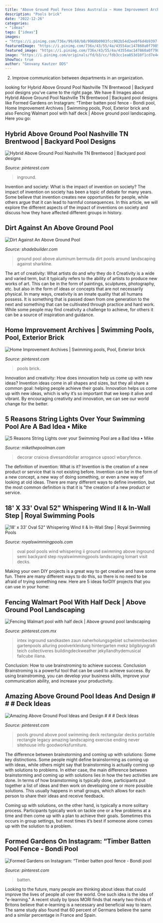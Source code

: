 ```yaml
---
title: "Above Ground Pool Fence Ideas Australia ~ Home Improvement Archives"
description: "Pools brick"
date: "2022-12-26"
categories:
- "ideas"
tags: ["ideas"]
images:
- "https://i.pinimg.com/736x/99/60/b0/9960b0903fcc902b54d2ee0f6d4b9397--swimming-pools-fountain.jpg"
featuredImage: "https://i.pinimg.com/736x/43/55/4a/43554ac147860a0f79853f63b1e16482.jpg"
featured_image: "https://i.pinimg.com/736x/43/55/4a/43554ac147860a0f79853f63b1e16482.jpg"
image: "https://i.pinimg.com/originals/fd/b3/cc/fdb3cc1ea853d10f1cd7e4ec327a915e.jpg"
ShowToc: true
author: "Geovany Kautzer DDS"
---
```



2. Improve communication between departments in an organization.

	

		
looking for Hybrid Above Ground Pool Nashville TN Brentwood | Backyard pool designs you've came to the right page. We have 8 Images about Hybrid Above Ground Pool Nashville TN Brentwood | Backyard pool designs like Formed Gardens on Instagram: “Timber batten pool fence - Bondi pool, Home Improvement Archives | Swimming pools, Pool, Exterior brick and also Fencing Walmart pool with half deck | Above ground pool landscaping. Here you go:
		
    
## Hybrid Above Ground Pool Nashville TN Brentwood | Backyard Pool Designs

<img loading=lazy src="https://i.pinimg.com/736x/e2/ff/b4/e2ffb4ee7c27ea26b0061a81d683a8ea.jpg" onerror="this.onerror=null;this.src='https://tse1.mm.bing.net/th?id=OIP.NeXxvGsK4sz4gryD-JR6PAHaFj&amp;pid=15.1';" alt="Hybrid Above Ground Pool Nashville TN Brentwood | Backyard pool designs">

_Source: pinterest.com_

>inground. 

	

Invention and society: What is the impact of invention on society?
The impact of invention on society has been a topic of debate for many years. Some believe that invention creates new opportunities for people, while others argue that it can lead to harmful consequences. In this article, we will explore the different aspects of the impact of inventions on society and discuss how they have affected different groups in history.

    
## Dirt Against An Above Ground Pool

<img loading=lazy src="https://www.shadebuilder.com/images/dirt-against-an-above-ground-pool-21507228.jpg" onerror="this.onerror=null;this.src='https://tse3.mm.bing.net/th?id=OIP.e99dh8YRwwRXIoWXOAG5IwHaFf&amp;pid=15.1';" alt="Dirt Against An Above Ground Pool">

_Source: shadebuilder.com_

>ground pool above aluminum bermuda dirt pools around landscaping against sharkline. 

	

The art of creativity: What artists do and why they do it
Creativity is a wide and varied term, but it typically refers to the ability of artists to produce new works of art. This can be in the form of paintings, sculptures, photography, etc. but also in the form of ideas or concepts that are not necessarily physical. In many ways, creativity is an innate quality that all humans possess. It is something that is passed down from one generation to the next and something that can be cultivated through practice and hard work. While some people may find creativity a challenge to achieve, for others it can be a source of inspiration and guidance.

    
## Home Improvement Archives | Swimming Pools, Pool, Exterior Brick

<img loading=lazy src="https://i.pinimg.com/736x/99/60/b0/9960b0903fcc902b54d2ee0f6d4b9397--swimming-pools-fountain.jpg" onerror="this.onerror=null;this.src='https://tse2.mm.bing.net/th?id=OIP.abeQaV7YL2Z5NL60u8n6kwHaE7&amp;pid=15.1';" alt="Home Improvement Archives | Swimming pools, Pool, Exterior brick">

_Source: pinterest.com_

>pools brick. 

	

Innovation and creativity: How does innovation help us come up with new ideas?
Invention ideas come in all shapes and sizes, but they all share a common goal: helping people achieve their goals. Innovation helps us come up with new ideas, which is why it’s so important that we keep it alive and vibrant. By encouraging creativity and innovation, we can see our world change for the better.

    
## 5 Reasons String Lights Over Your Swimming Pool Are A Bad Idea • Mike

<img loading=lazy src="https://mikethepoolman.com/wp-content/uploads/2017/06/Lights-Over-Swimming-Pool.jpg" onerror="this.onerror=null;this.src='https://tse2.mm.bing.net/th?id=OIP.jsyG08yv5WuCEflMo9dDOAHaE7&amp;pid=15.1';" alt="5 Reasons String Lights over your Swimming Pool are a Bad Idea • Mike">

_Source: mikethepoolman.com_

>decorar craiova divesanddollar arrogance upsocl wbaryfence. 

	

The definition of invention: What is it?
Invention is the creation of a new product or service that is not existing before. Invention can be in the form of a new concept, a new way of doing something, or even a new way of looking at old ideas. There are many different ways to define invention, but the most common definition is that it is "the creation of a new product or service.

    
## 18&#039; X 33&#039; Oval 52&quot; Whispering Wind II &amp; In-Wall Step | Royal Swimming Pools

<img loading=lazy src="https://www.royalswimmingpools.com/Merchant2/graphics/00000001/Whispering-Wind-II-Oval-Render.jpg" onerror="this.onerror=null;this.src='https://tse3.mm.bing.net/th?id=OIP.igF1rLS9-iwECdhm3iKpGAHaFt&amp;pid=15.1';" alt="18&#039; x 33&#039; Oval 52&quot; Whispering Wind II &amp; In-Wall Step | Royal Swimming Pools">

_Source: royalswimmingpools.com_

>oval pool pools wind whispering ii ground swimming above inground semi backyard step royalswimmingpools landscaping lomart visit decks. 

	

Making your own DIY projects is a great way to get creative and have some fun. There are many different ways to do this, so there is no need to be afraid of trying something new. Here are 5 ideas forDIY projects that you can use in your home: 

    
## Fencing Walmart Pool With Half Deck | Above Ground Pool Landscaping

<img loading=lazy src="https://i.pinimg.com/736x/40/2c/31/402c31e16618c22c4e883659cb2c6571--diy-pool-pool-fun.jpg" onerror="this.onerror=null;this.src='https://tse2.mm.bing.net/th?id=OIP.N3N1tnzOewYqpI36pj52UAHaJ3&amp;pid=15.1';" alt="Fencing Walmart pool with half deck | Above ground pool landscaping">

_Source: pinterest.com.mx_

>intex inground sandkasten zaun naherholungsgebiet schwimmbecken gartenpools alluring poolverkleidung hintergarten mekz bilgibiyografi teich collectiveres buildingdeckweather jekyllandhydemusical failcube iliana. 

	

Conclusion: How to use brainstroming to achieve success.
Conclusion
Brainstroming is a powerful tool that can be used to achieve success. By using brainstroming, you can develop your business skills, improve your communication ability, and increase your productivity.

    
## Amazing Above Ground Pool Ideas And Design # # # Deck Ideas

<img loading=lazy src="https://i.pinimg.com/736x/43/55/4a/43554ac147860a0f79853f63b1e16482.jpg" onerror="this.onerror=null;this.src='https://tse3.mm.bing.net/th?id=OIP.NEwsqidUtGbOat1X72uO2QHaJ3&amp;pid=15.1';" alt="Amazing Above Ground Pool Ideas and Design # # # Deck Ideas">

_Source: pinterest.com_

>pools ground above pool swimming deck rectangular decks portable rectangle legacy amazing landscaping exercise ending never sitehouse info goodworksfurniture. 

	

The difference between brainstorming and coming up with solutions: Some key distinctions.
Some people might define brainstorming as coming up with ideas, while others might say that brainstorming is actually coming up with solutions to problems. In either case, the main difference between brainstorming and coming up with solutions lies in how the two activities are done.
In terms of how brainstorming is typically done, participants put together a list of ideas and then work on developing one or more possible solutions. This usually happens in small groups, which allows for each person to share their ideas and receive feedback.

Coming up with solutions, on the other hand, is typically a more solitary process. Participants typically work on tackle one or a few problems at a time and then come up with a plan to achieve their goals. Sometimes this occurs in group settings, but most times it’s best if someone alone comes up with the solution to a problem.

    
## Formed Gardens On Instagram: “Timber Batten Pool Fence - Bondi Pool

<img loading=lazy src="https://i.pinimg.com/originals/fd/b3/cc/fdb3cc1ea853d10f1cd7e4ec327a915e.jpg" onerror="this.onerror=null;this.src='https://tse3.mm.bing.net/th?id=OIP.rB3cTmm7xQVhKcvPpoqItQHaJQ&amp;pid=15.1';" alt="Formed Gardens on Instagram: “Timber batten pool fence - Bondi pool">

_Source: pinterest.com_

>batten. 

	

Looking to the future, many people are thinking about ideas that could improve the lives of people all over the world. One such idea is the idea of "e-learning." A recent study by Ipsos MORI finds that nearly two thirds of Britons believe that e-learning is a necessary and beneficial way to learn. The same study also found that 60 percent of Germans believe the same and a similar percentage in France and Spain. 

